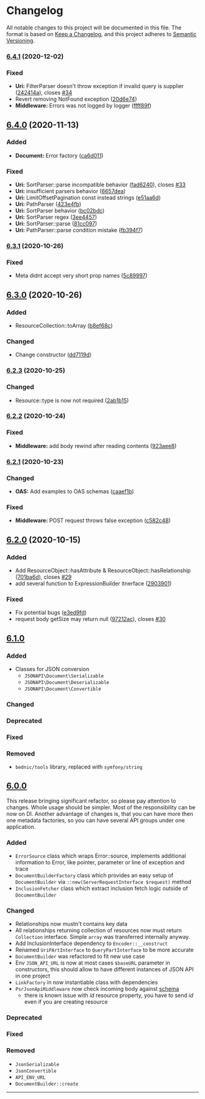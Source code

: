 # Changelog

All notable changes to this project will be documented in this file.
The format is based on [Keep a Changelog](https://keepachangelog.com/en/1.0.0/),
and this project adheres to [Semantic Versioning](https://semver.org/spec/v2.0.0.html).

### [6.4.1](https://gitlab.com/bednic/json-api/compare/6.4.0...6.4.1) (2020-12-02)


### Fixed

* **Uri:** FilterParser doesn't throw exception if invalid query is supplier ([242414a](https://gitlab.com/bednic/json-api/commit/242414a4bad13bf1d71e73470e06607ff9b21177)), closes [#34](https://gitlab.com/bednic/json-api/issues/34)
* Revert removing NotFound exception ([20d6e74](https://gitlab.com/bednic/json-api/commit/20d6e74cd993cf73c1fe4c7551d3ec30c7762d5e))
* **Middleware:** Errors was not logged by logger ([ffff89f](https://gitlab.com/bednic/json-api/commit/ffff89fb66e975ca89d4a3af36e73e6a4c6ef867))

## [6.4.0](https://gitlab.com/bednic/json-api/compare/6.3.1...6.4.0) (2020-11-13)


### Added

* **Document:** Error factory ([ca6d011](https://gitlab.com/bednic/json-api/commit/ca6d01119edc8ae6744116c38901d4c130c9c9be))


### Fixed

* **Uri:** SortParser::parse incompatible behavior ([fad6240](https://gitlab.com/bednic/json-api/commit/fad6240842001bcb5d96bd200dd84229be57627b)), closes [#33](https://gitlab.com/bednic/json-api/issues/33)
* **Uri:** insufficient parsers behavior ([6657dea](https://gitlab.com/bednic/json-api/commit/6657deacd5479848246a5f0366a492bf054c66aa))
* **Uri:** LimitOffsetPagination const instead strings ([e51aa6d](https://gitlab.com/bednic/json-api/commit/e51aa6df21be4d4df15327f60f85ddcb8b7f4acc))
* **Uri:** PathParser ([423e4fb](https://gitlab.com/bednic/json-api/commit/423e4fbb207c749550e6f930848fd2def32be7df))
* **Uri:** SortParser behavior ([bc02bdc](https://gitlab.com/bednic/json-api/commit/bc02bdce445f26aee46d70e5455ae6b8bdbe9021))
* **Uri:** SortParser regex ([3ee4457](https://gitlab.com/bednic/json-api/commit/3ee44570e0ce0e7034b5694be3b8445332306e8a))
* **Uri:** SortParser::parse ([81cc097](https://gitlab.com/bednic/json-api/commit/81cc0978f814522f2234586be59e1f16e9e8d30b))
* **Uri:** PathParser::parse condition mistake ([fb394f7](https://gitlab.com/bednic/json-api/commit/fb394f791399b30445695e20a60dc4894359eed0))

### [6.3.1](https://gitlab.com/bednic/json-api/compare/6.3.0...6.3.1) (2020-10-26)


### Fixed

* Meta didnt accept very short prop names ([5c89997](https://gitlab.com/bednic/json-api/commit/5c899979c6d04e44af47b77d00b05f4e64e2f539))

## [6.3.0](https://gitlab.com/bednic/json-api/compare/6.2.3...6.3.0) (2020-10-26)


### Added

* ResourceCollection::toArray ([b8ef68c](https://gitlab.com/bednic/json-api/commit/b8ef68c52c2509a2a37524932eec2b3bcbe3f805))


### Changed

* Change constructor ([dd7119d](https://gitlab.com/bednic/json-api/commit/dd7119df06c76aa1246187ff19705eaf23f11a25))

### [6.2.3](https://gitlab.com/bednic/json-api/compare/6.2.2...6.2.3) (2020-10-25)


### Changed

* Resource::type is now not required ([2ab1b15](https://gitlab.com/bednic/json-api/commit/2ab1b1554f11155aefa9703df91736ac726e25a1))

### [6.2.2](https://gitlab.com/bednic/json-api/compare/6.2.1...6.2.2) (2020-10-24)


### Fixed

* **Middleware:** add body rewind after reading contents ([923aee8](https://gitlab.com/bednic/json-api/commit/923aee80ddbbbada1d24c94c8d510f291f6fb9ef))

### [6.2.1](https://gitlab.com/bednic/json-api/compare/6.2.0...6.2.1) (2020-10-23)


### Changed

* **OAS:** Add examples to OAS <parameters> schemas ([caaef1b](https://gitlab.com/bednic/json-api/commit/caaef1bba506ce0762b48ea79a510c98036614c0))


### Fixed

* **Middleware:** POST request throws false exception ([c582c48](https://gitlab.com/bednic/json-api/commit/c582c48ccc4a86cdda4a90f91519f4a50b48e98d))

## [6.2.0](https://gitlab.com/bednic/json-api/compare/6.1.0...6.2.0) (2020-10-15)


### Added

* Add ResourceObject::hasAttribute & ResourceObject::hasRelationship ([701ba6d](https://gitlab.com/bednic/json-api/commit/701ba6d9a9cd7f9d22fa4fe532d464146b123905)), closes [#29](https://gitlab.com/bednic/json-api/issues/29)
* add several function to ExpressionBuilder itnerface ([2903901](https://gitlab.com/bednic/json-api/commit/290390177081dcd604d89dd7ca6b3f7d2150120f))


### Fixed

* Fix potential bugs ([e3ed9fd](https://gitlab.com/bednic/json-api/commit/e3ed9fd0a488cddc0b1d1e8e127d3abd6422e29c))
* request body getSize may return null ([97212ac](https://gitlab.com/bednic/json-api/commit/97212ac2ba5b08c87ceafac8c3be12bab14c7a83)), closes [#30](https://gitlab.com/bednic/json-api/issues/30)

## [6.1.0]

### Added
* Classes for JSON conversion
    * `JSONAPI\Document\Serializable`
    * `JSONAPI\Document\Deserializable`
    * `JSONAPI\Document\Convertible`

### Changed

### Deprecated

### Fixed

### Removed
* `bednic/tools` library, replaced with `symfony/string`


## [6.0.0]
This release bringing significant refactor, so please pay attention to changes. Whole usage should be simpler.
Most of the responsibility can be now on DI. Another advantage of changes is, that you can have more then one
metadata factories, so you can have several API groups under one application.

### Added
* `ErrorSource` class which wraps Error::source, implements additional information to Error,
like pointer, parameter or line of exception and trace
* `DocumentBuilderFactory` class which provides an easy setup of `DocumentBuilder`
via `::new(ServerRequestInterface $request)` method
* `InclusionFetcher` class which extract inclusion fetch logic outside of `DocumentBuilder`

### Changed
* Relationships now mustn't contains key data
* All relationships returning collection of resources now must return `Collection` interface.
Simple `array` was transferred internally anyway.
* Add InclusionInterface dependency to `Encoder::__construct`
* Renamed `UriPArtInterface` to `QueryPartInterface` to be more accurate
* `DocumentBuilder` was refactored to fit new use case
* Env `JSON_API_URL` is now at most cases `$baseURL` parameter in constructors, this should allow to
have different instances of JSON API in one project
* `LinkFactory` in now instantiable class with dependencies
* `PsrJsonApiMiddleware` now check incoming body against [schema](http://json-schema.org/draft-06/schema#)
    * there is known issue with *id* resource property, you have to send *id* even if you are creating resource

### Deprecated

### Fixed

### Removed
* `JsonSerializable`
* `JsonConvertible`
* `API_ENV_URL`
* `DocumentBuilder::create`


---
[Unreleased]: https://gitlab.com/bednic/json-api/compare/6.1.0...6.x
[6.1.0]: https://gitlab.com/bednic/json-api/compare/6.0.0...6.1.0
[6.0.0]: https://gitlab.com/bednic/json-api/compare/5.1.7...6.0.0
